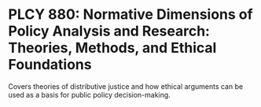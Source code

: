 # PLCY 880: Normative Dimensions of Policy Analysis and Research: Theories, Methods, and Ethical Foundations

Covers theories of distributive justice and how ethical arguments can be used as a basis for public policy decision-making.